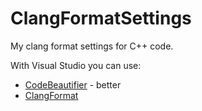# ClangFormatSettings

My clang format settings for C++ code.

With Visual Studio you can use:
* [CodeBeautifier](https://marketplace.visualstudio.com/items?itemName=MariuszBrzeski.CodeBeautifier) - better
* [ClangFormat](https://marketplace.visualstudio.com/items?itemName=LLVMExtensions.ClangFormat)
